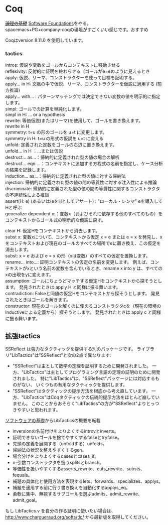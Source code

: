 # Coq
~~[論理の基礎](https://www.chiguri.info/sfja/lf/)~~ [Software Foundations](https://www.chiguri.info/sfja/index.html)をやる。  
spacemacs+PG+company-coqの環境がすごくいい感じです。おすすめ  

Coqはversion 8.11.0 を使用しています。  

### tactics
intros: 仮説や変数をゴールからコンテキストに移動させる  
reflexivity: 反射的に証明を終わらせる（ゴールがe=eのように見えるとき  
apply: 仮説、リーマ、コンストラクターを使って目標を証明する。  
apply... in H: 文脈の中で仮説、リーマ、コンストラクターを仮説に適用する (前方推論)  
apply... with... : パターンマッチングでは決定できない変数の値を明示的に指定します。  
simpl: ゴールでの計算を単純化します。  
simpl in H: ... or a hypothesis  
rewrite: 等価仮説(またはリーマ)を使用して、ゴールを書き換えます。  
rewrite in H  
symmetry: t=u の形のゴールを u=t に変更します。  
symmetry in H: t=u の形式の仮説を u=t に変える  
unfold: 定義された定数をゴールの右辺に置き換えます。  
unfold... in H ：...または仮説  
destruct... as...：帰納的に定義された型の値の場合の解析  
destruct... eqn:...：コンテキストに追加する方程式の名前を指定し、ケース分析の結果を記録します。  
induction... as...：帰納的に定義された型の値に対する帰納法  
injection: 帰納的に定義された型の値の間の等質性に対する注入性による推論  
discriminate: 帰納的に定義された型の値の間の等質性に関するコンストラクタの不連続性による推論  
assert(H: e) (あるいは(eをHとしてアサート) : "ローカル・レンマ" eを導入してHと呼ぶ  
generalize dependent x:：変数x（およびそれに依存する他のすべてのもの）をコンテキストからゴール式の明示的な仮説に戻す。  


clear H: 仮定Hをコンテキストから消去します。  
subst x: 変数xについて、コンテキストから仮定 x = e または e = x を発見し、xをコンテキストおよび現在のゴールのすべての場所でeに置き換え、この仮定を消去します。  
subst: x = e および e = x の形（xは変数）のすべての仮定を置換します。  
rename... into...: 証明コンテキストの仮定の名前を変更します。 例えば、コンテキストがxという名前の変数を含んでいるとき、rename x into y は、すべてのxの出現をyに変えます。  
assumption: ゴールにちょうどマッチする仮定Hをコンテキストから探そうとします。 発見されたときは apply H と同様に振る舞います。   
contradiction: Falseと同値の仮定Hをコンテキストから探そうとします。 発見されたときはゴールを解きます。  
constructor: 現在のゴールを解くのに使えるコンストラクタcを（現在の環境のInductiveによる定義から）探そうとします。 発見されたときは apply c と同様に振る舞います。  


## 拡張tactics
SSReflect は強力なタクティックを提供する別のパッケージです。 ライブラリ"LibTactics"は"SSReflect"と次の2点で異なります:  
* "SSReflect"は主として数学の定理を証明するために開発されました。 一方、"LibTactics"は主としてプログラミング言語の定理の証明のために開発されました。 特に"LibTactics"は、"SSReflect"パッケージには対応するものがない、 いくつもの有用なタクティックを提供します。
* "SSReflect"はタクティックの提示方法を根底から考え直しています。 一方、"LibTactics"はCoqタクティックの伝統的提示方法をほとんど崩していません。 このことからおそらく"LibTactics"の方が"SSReflect"よりとっつきやすいと思われます。

[ソフトウェアの基礎](https://www.chiguri.info/sfja/plf/UseTactics.html)からLibTacticsの概要を転載  
* inversionの名前付けをよりよくするintrovとinverts。
* 証明できないゴールを捨てやすくするfalseとtryfalse。
* 先頭の定義を展開する（unfoldする）unfolds。
* 帰納法の状況を整えやすくするgen。
* 場合分けをよりよくするcasesとcases_if。
* n-引数コンストラクタを扱うsplitsとbranch。
* 等価性を扱いやすくするasserts_rewrite、cuts_rewrite、substs、fequals。
* 補題の具体化と使用方法を表現するlets、forwards、specializes、applys。
* 補題を適用する前に行う書き換えを自動化するapplys_eq。
* 柔軟に集中、無視するサブゴールを選ぶadmits、admit_rewrite、admit_goal。

もし LibTactics.v を自分の作る証明に使いたい場合は、 http://www.chargueraud.org/softs/tlc/ から最新版を取得してください。  
